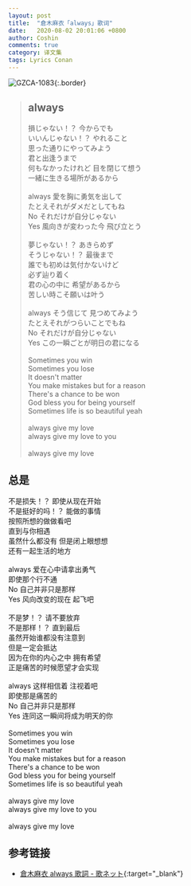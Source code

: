 ```yaml
---
layout: post
title:  "倉木麻衣「always」歌词"
date:   2020-08-02 20:01:06 +0800
author: Coshin
comments: true
category: 译文集
tags: Lyrics Conan
---
```

![GZCA-1083](https://www.generasia.com/w/images/thumb/5/5b/Always.jpg/506px-Always.jpg){:.border}

<blockquote class="original">
  <h2>always</h2>
  <p>
    損じゃない！？ 今からでも<br>
    いいんじゃない！？ やれること<br>
    思った通りにやってみよう<br>
    君と出逢うまで<br>
    何もなかったけれど 目を閉じて想う<br>
    一緒に生きる場所があるから<br>
    <br>
    always 愛を胸に勇気を出して<br>
    たとえそれがダメだとしてもね<br>
    No それだけが自分じゃない<br>
    Yes 風向きが変わった今 飛び立とう<br>
    <br>
    夢じゃない！？ あきらめず<br>
    そうじゃない！？ 最後まで<br>
    誰でも初めは気付かないけど<br>
    必ず辿り着く<br>
    君の心の中に 希望があるから<br>
    苦しい時こそ願いは叶う<br>
    <br>
    always そう信じて 見つめてみよう<br>
    たとえそれがつらいことでもね<br>
    No それだけが自分じゃない<br>
    Yes この一瞬ごとが明日の君になる<br>
    <br>
    Sometimes you win<br>
    Sometimes you lose<br>
    It doesn't matter<br>
    You make mistakes but for a reason<br>
    There's a chance to be won<br>
    God bless you for being yourself<br>
    Sometimes life is so beautiful yeah<br>
    <br>
    always give my love<br>
    always give my love to you<br>
    <br>
    always give my love
  </p>
</blockquote>

<div class="translation">
  <h2>总是</h2>
  <p>
    不是损失！？ 即使从现在开始<br>
    不是挺好的吗！？ 能做的事情<br>
    按照所想的做做看吧<br>
    直到与你相遇<br>
    虽然什么都没有 但是闭上眼想想<br>
    还有一起生活的地方<br>
    <br>
    always 爱在心中请拿出勇气<br>
    即使那个行不通<br>
    No 自己并非只是那样<br>
    Yes 风向改变的现在 起飞吧<br>
    <br>
    不是梦！？ 请不要放弃<br>
    不是那样！？ 直到最后<br>
    虽然开始谁都没有注意到<br>
    但是一定会抵达<br>
    因为在你的内心之中 拥有希望<br>
    正是痛苦的时候愿望才会实现<br>
    <br>
    always 这样相信着 注视着吧<br>
    即使那是痛苦的<br>
    No 自己并非只是那样<br>
    Yes 连同这一瞬间将成为明天的你<br>
    <br>
    Sometimes you win<br>
    Sometimes you lose<br>
    It doesn't matter<br>
    You make mistakes but for a reason<br>
    There's a chance to be won<br>
    God bless you for being yourself<br>
    Sometimes life is so beautiful yeah<br>
    <br>
    always give my love<br>
    always give my love to you<br>
    <br>
    always give my love
  </p>
</div>

## 参考链接

* [倉木麻衣 always 歌詞 - 歌ネット](https://www.uta-net.com/song/13087/){:target="_blank"}

